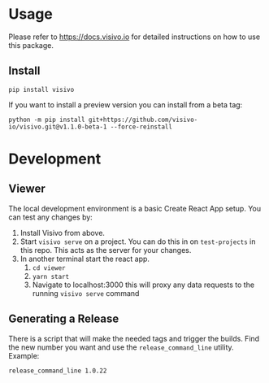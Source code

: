 # Usage

Please refer to https://docs.visivo.io for detailed instructions on how to use this package.

## Install

```
pip install visivo
```

If you want to install a preview version you can install from a beta tag:

```
python -m pip install git+https://github.com/visivo-io/visivo.git@v1.1.0-beta-1 --force-reinstall
```

# Development

## Viewer

The local development environment is a basic Create React App setup.  You can test any changes by:

1. Install Visivo from above.
1. Start `visivo serve` on a project.  You can do this in on `test-projects` in this repo. This acts as the server for your changes.
1. In another terminal start the react app.  
    1. `cd viewer`
    1. `yarn start`
    1. Navigate to localhost:3000 this will proxy any data requests to the running `visivo serve` command 

## Generating a Release

There is a script that will make the needed tags and trigger the builds.  Find the new number you want and use the `release_command_line` utility.  Example:

`release_command_line 1.0.22`